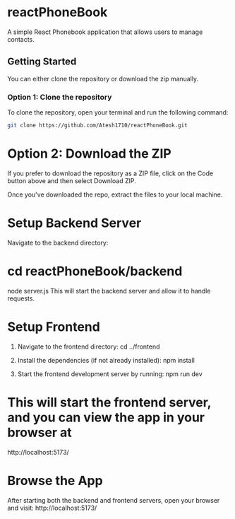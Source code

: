 # reactPhoneBook

A simple React Phonebook application that allows users to manage contacts.

## Getting Started

You can either clone the repository or download the zip manually.

### Option 1: Clone the repository

To clone the repository, open your terminal and run the following command:

```bash
git clone https://github.com/Atesh1710/reactPhoneBook.git
```
# Option 2: Download the ZIP
If you prefer to download the repository as a ZIP file, click on the Code button above and then select Download ZIP.

Once you've downloaded the repo, extract the files to your local machine.

# Setup Backend Server
Navigate to the backend directory:
# cd reactPhoneBook/backend
node server.js
This will start the backend server and allow it to handle requests.

# Setup Frontend
1. Navigate to the frontend directory:
cd ../frontend

2. Install the dependencies (if not already installed):
npm install

3. Start the frontend development server by running:
npm run dev

# This will start the frontend server, and you can view the app in your browser at
http://localhost:5173/

# Browse the App
After starting both the backend and frontend servers, open your browser and visit:
http://localhost:5173/
